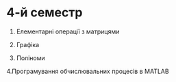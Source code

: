 # 4-й семестр

1. Елементарні операції з матрицями

2. Графіка

3. Поліноми

4.Програмування обчислювальних процесів в MATLAB
